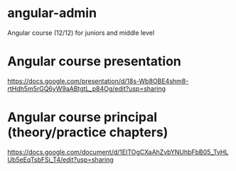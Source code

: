 # angular-admin
Angular course (12/12) for juniors and middle level

# Angular course presentation
https://docs.google.com/presentation/d/18s-Wb8OBE4shm8-rtHdh5m5rGQ6yW9aABtgtL_p84Og/edit?usp=sharing

# Angular course principal (theory/practice chapters)
https://docs.google.com/document/d/1EITOgCXaAhZvbYNUhbFbB05_TvHLUb5eEqTsbFSj_T4/edit?usp=sharing
